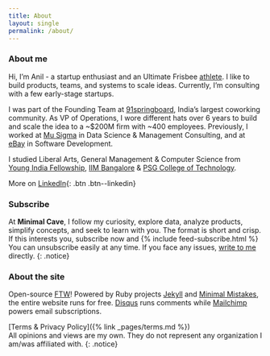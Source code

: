 ```yaml
---
title: About
layout: single
permalink: /about/
---
```

### About me
Hi, I’m Anil - a startup enthusiast and an Ultimate Frisbee [athlete](https://indiaultimate.org/2015-aouc-team-india). I like to build products, teams, and systems to scale ideas. Currently, I’m consulting with a few early-stage startups.

I was part of the Founding Team at [91springboard](https://www.91springboard.com/), India’s largest coworking community. As VP of Operations, I wore different hats over 6 years to build and scale the idea to a ~$200M firm with ~400 employees. Previously, I worked at [Mu Sigma](https://www.mu-sigma.com/) in Data Science & Management Consulting, and at [eBay](https://www.ebay.com/) in Software Development. 

I studied Liberal Arts, General Management & Computer Science from [Young India Fellowship](https://ashoka.edu.in/yif), [IIM Bangalore](https://www.iimb.ac.in/home) & [PSG College of Technology](https://www.psgtech.edu/).

More on [LinkedIn](https://www.linkedin.com/in/anilgeorge04/){: .btn .btn--linkedin}

### Subscribe
At **Minimal Cave**, I follow my curiosity, explore data, analyze products, simplify concepts, and seek to learn with you. The format is short and crisp. If this interests you, subscribe now and
{% include feed-subscribe.html %}
You can unsubscribe easily at any time. If you face any issues, [write to me](mailto:contact@minimalcave.com) directly.
{: .notice}

### About the site
Open-source [FTW](https://en.wiktionary.org/wiki/for_the_win)! Powered by Ruby projects [Jekyll](jekyllrb.com/) and [Minimal Mistakes](https://mademistakes.com/minimal-mistakes/), the entire website runs for free. [Disqus](https://disqus.com/) runs comments while [Mailchimp](http://eepurl.com/hwsf0n) powers email subscriptions.

[Terms & Privacy Policy]({% link _pages/terms.md %})<br>
All opinions and views are my own. They do not represent any organization I am/was affiliated with.
{: .notice}
